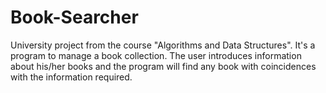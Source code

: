 # Book-Searcher
University project from the course "Algorithms and Data Structures". It's a program to manage a book collection. The user introduces information about his/her books and the program will find any book with coincidences with the information required.
